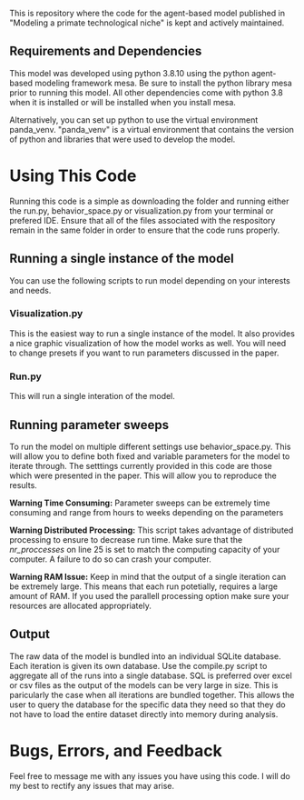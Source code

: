 This is repository where the code for the agent-based model published in "Modeling a primate technological niche" is kept and actively maintained.

## Requirements and Dependencies

This model was developed using python 3.8.10 using the python agent-based modeling framework mesa. Be sure to  install the python library mesa prior to running this model. All other dependencies come with python 3.8 when it is installed or will be installed when you install mesa. 

Alternatively, you can set up python to use the virtual environment panda_venv. "panda_venv" is a virtual environment that contains the version of python and libraries that were used to develop the model.

# Using This Code

Running this code is a simple as downloading the folder and running either the run.py, behavior_space.py or visualization.py from your terminal or prefered IDE. Ensure that all of the files associated with the respository remain in the same folder in order to ensure that the code runs properly. 

## Running a single instance of the model

You can use the following scripts to run model depending on your interests and needs.

### Visualization.py

This is the easiest way to run a single instance of the model. It also provides a nice graphic visualization of how the model works as well. You will need to change presets if you want to run parameters discussed in the paper. 

### Run.py

This will run a single interation of the model. 

## Running parameter sweeps

To run the model on multiple different settings use behavior_space.py. This will allow you to define both fixed and variable parameters for the model to iterate through. The setttings currently provided in this code are those which were presented in the paper. This will allow you to reproduce the results. 

**Warning Time Consuming:** Parameter sweeps can be extremely time consuming and range from hours to weeks depending on the parameters 

**Warning Distributed Processing:** This script takes advantage of distributed processing to ensure to decrease run time. Make sure that the *nr_proccesses* on line 25 is set to match the computing capacity of your computer. A failure to do so can crash your computer.

**Warning RAM Issue:** Keep in mind that the output of a single iteration can be extremely large. This means that each run potetially, requires a large amount of RAM. If you used the parallell processing option make sure your resources are allocated appropriately. 

## Output

The raw data of the model is bundled into an individual SQLite database. Each iteration is given its own database. Use the compile.py script to aggregate all of the runs into a single database. SQL is preferred over excel or csv files as the output of the models can be very large in size. This is paricularly the case when all iterations are bundled together. This allows the user to query the database for the specific data they need so that they do not have to load the entire dataset directly into memory during analysis.   

# Bugs, Errors, and Feedback

Feel free to message me with any issues you have using this code. I will do my best to rectify any issues that may arise. 




 
